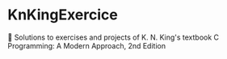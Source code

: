 # KnKingExercice
📝 Solutions to exercises and projects of K. N. King's textbook C Programming: A Modern Approach, 2nd Edition

